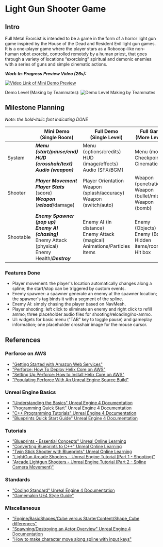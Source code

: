 # Light Gun Shooter Game

## Intro

Full Metal Exorcist is intended to be a game in the form of a horror light gun game inspired by the House of the Dead and Resident Evil light gun games. 
It is a one-player game where the player stars as a Robocop-like non-human robot exorcist, controlled remotely by a human priest, that goes through a variety of locations “exorcising” spiritual and demonic enemies with a series of guns and simple cinematic actions. 

***Work-In-Progress Preview Video (26s):***

[![Video Link of Mini Demo Preview](http://img.youtube.com/vi/abvJ19WL8cc/0.jpg)](http://www.youtube.com/watch?v=abvJ19WL8cc "Video Link of Mini Demo Preview")

Demo Level (Making by Teammates):
![Demo Level Making by Teammates](https://i.imgur.com/ieK8H9j.jpeg "Demo Level Making by Teammates")

## Milestone Planning

*Note: the bold-italic font indicating DONE*

|        | Mini Demo <br /> (Single Room) | Full Demo <br /> (Single Level) | Full Game <br /> (More Levels) |
| ------ | ----------------------- | ------------------------ | ----------------------- |
| System | ***Menu (start/pause/end)*** <br /> ***HUD (crosshair/text)*** <br /> ***Audio (weapon)*** | Menu (options/credits) <br /> HUD (image/effects) <br /> Audio (SFX/BGM) | Menu (modes) <br /> Checkpoints <br /> Cinematic |
| Shooter | ***Player Movement*** <br /> ***Player Stats*** (score) <br /> ***Weapon*** (***reload***/damage) | Player Orientation <br /> Weapon (splash/accuracy) <br /> Weapon (switch/auto) | Weapon (penetration) <br /> Weapon (bullet/missile) <br /> Weapon (bomb) |
| Shootable | ***Enemy Spawner (pop up)*** <br /> ***Enemy AI (chasing)*** <br /> Enemy Attack (physical) <br /> Enemy Health/***Destroy***  | Enemy AI (in distance) <br /> Enemy Attack (magical) <br /> Animations/Particles <br /> Items | Enemy (Objects) <br /> Enemy (Boss) <br /> Hidden items/rooms  <br /> Hit box|

### Features Done
* Player movement: the player's location automatically changes along a spline; the start/stop can be triggered by custom events. 
* Enemy spawner: a spawner generate an enemy at the spawner location; the spawner's tag binds it with a segment of the spline.
* Enemy AI: simply chasing the player based on NavMesh. 
* Player shooting: left click to eliminate an enemy and right click to refill ammo; three placeholder audio files for shooting/reloading/no-ammo. 
* UI: widgets for basic menu ("TAB" key to toggle pause) and gameplay information; one placeholder crosshair image for the mouse cursor.


## References

### Perforce on AWS
* ["Getting Started with Amazon Web Services"](https://aws.amazon.com/getting-started/)
* ["Perforce: How To Deploy Helix Core on AWS"](https://www.perforce.com/webinars/vcs/how-deploy-helix-core-aws)
* ["Setting Up Perforce: How to Install Helix Core on AWS"](https://www.perforce.com/products/helix-core/install-helix-core-on-aws#tab-panel-43116)
* ["Populating Perforce With An Unreal Engine Source Build"](https://allarsblog.com/2017/04/05/populating-perforce-with-an-unreal-engine-source-build/)

### Unreal Engine Basics
* ["Understanding the Basics" Unreal Engine 4 Documentation](https://docs.unrealengine.com/en-US/Basics/index.html)
* ["Programming Quick Start" Unreal Engine 4 Documentation](https://docs.unrealengine.com/en-US/ProgrammingAndScripting/ProgrammingWithCPP/CPPProgrammingQuickStart/index.html)
* ["C++ Programming Tutorials" Unreal Engine 4 Documentation](https://docs.unrealengine.com/en-US/ProgrammingAndScripting/ProgrammingWithCPP/CPPTutorials/index.html)
* ["Blueprints Quick Start Guide" Unreal Engine 4 Documentation](https://docs.unrealengine.com/en-US/ProgrammingAndScripting/Blueprints/QuickStart/index.html)

### Tutorials
* ["Blueprints - Essential Concepts" Unreal Online Learning](https://www.unrealengine.com/en-US/onlinelearning-courses/blueprints---essential-concepts)
* ["Converting Blueprints to C++" Unreal Online Learning](https://www.unrealengine.com/en-US/onlinelearning-courses/converting-blueprints-to-c)
* ["Twin Stick Shooter with Blueprints" Unreal Online Learning](https://www.unrealengine.com/en-US/onlinelearning-courses/twin-stick-shooter-with-blueprints)
* ["LightGun Arcade Shooters - Unreal Engine Tutorial (Part 1 - Shooting)"](https://www.youtube.com/watch?v=ydrl5WNvlW8)
* ["Arcade Lightgun Shooters - Unreal Engine Tutorial (Part 2 - Spline Camera Movement)"](https://www.youtube.com/watch?v=HzDbcM22mig)

### Standards
* ["Coding Standard" Unreal Engine 4 Documentation](https://docs.unrealengine.com/en-US/ProductionPipelines/DevelopmentSetup/CodingStandard/index.html)
* ["Gamemakin UE4 Style Guide"](https://github.com/Allar/ue4-style-guide) 

### Miscellaneous
* ["Engine/BasicShapes/Cube versus StarterContent/Shape_Cube differences"](https://forums.unrealengine.com/development-discussion/content-creation/1816442-engine-basicshapes-cube-versus-startercontent-shape_cube-differences)
* ["Spawning/Destroying an Actor Overview" Unreal Engine 4 Documentation](https://docs.unrealengine.com/en-US/Gameplay/HowTo/SpawnAndDestroyActors/Blueprints/index.html)
* ["How to make character move along spline with input keys"](https://answers.unrealengine.com/questions/900011/how-to-make-character-move-along-spline-with-input.html)

